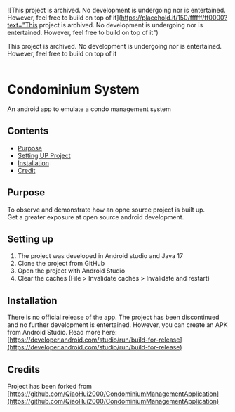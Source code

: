 ![This project is archived. No development is undergoing nor is entertained. However, feel free to build on top of it](https://placehold.it/150/ffffff/ff0000?text="This project is archived. No development is undergoing nor is entertained. However, feel free to build on top of it")

This project is archived. No development is undergoing nor is entertained. However, feel free to build on top of it
<br />
<br />

# Condominium System

An android app to emulate a condo management system <br />

## Contents

- [Purpose](#purpose)
- [Setting UP Project](#setting-up)
- [Installation](#installation)
- [Credit](#credits)

## Purpose

To observe and demonstrate how an opne source project is built up. <br />
Get a greater exposure at open source android development.

## Setting up

1. The project was developed in Android studio and Java 17
2. Clone the project from GitHub
3. Open the project with Android Studio
4. Clear the caches (File > Invalidate caches > Invalidate and restart)

## Installation

There is no official release of the app.
The project has been discontinued and no further development is entertained.
However, you can create an APK from Android Studio.
Read more here: <br />
[https://developer.android.com/studio/run/build-for-release](https://developer.android.com/studio/run/build-for-release)

## Credits

Project has been forked from [https://github.com/QiaoHui2000/CondominiumManagementApplication](https://github.com/QiaoHui2000/CondominiumManagementApplication)
